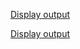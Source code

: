 [Display output](https://raw.githubusercontent.com/Heethashreesathish/Java-Programs/main/3a_string_handling/StringOperations1.png)

[Display output](https://raw.githubusercontent.com/Heethashreesathish/Java-Programs/main/3a_string_handling/StringOperations2.png)



